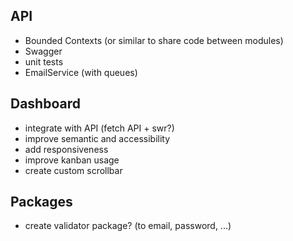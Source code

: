 ## API

- Bounded Contexts (or similar to share code between modules)
- Swagger
- unit tests
- EmailService (with queues)

## Dashboard

- integrate with API (fetch API + swr?)
- improve semantic and accessibility
- add responsiveness
- improve kanban usage
- create custom scrollbar

## Packages

- create validator package? (to email, password, ...)
